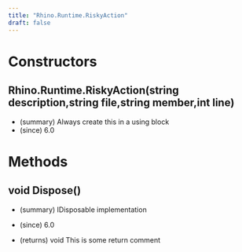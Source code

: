 ```yaml
---
title: "Rhino.Runtime.RiskyAction"
draft: false
---
```


# Constructors
## Rhino.Runtime.RiskyAction(string description,string file,string member,int line)
- (summary)  Always create this in a using block 
- (since) 6.0
# Methods
## void Dispose()
- (summary) 
     IDisposable implementation
     
- (since) 6.0
- (returns) void This is some return comment
